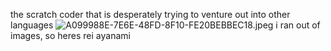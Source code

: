 the scratch coder that is desperately trying to venture out into other languages
![A099988E-7E6E-48FD-8F10-FE20BEBBEC18.jpeg]([https://raw.githubusercontent.com/LeeJH10/LeeJH10/master/A099988E-7E6E-48FD-8F10-FE20BEBBEC18.jpeg])
i ran out of images, so heres rei ayanami
